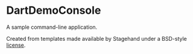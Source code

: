 # DartDemoConsole

A sample command-line application.

Created from templates made available by Stagehand under a BSD-style
[license](https://github.com/dart-lang/stagehand/blob/master/LICENSE).
